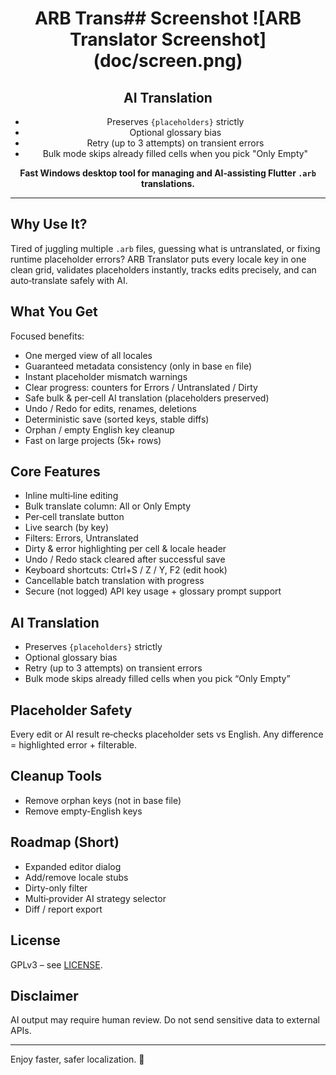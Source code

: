 <div align="center">
<h1>ARB Trans## Screenshot
![ARB Translator Screenshot](doc/screen.png)

## AI Translation
* Preserves `{placeholders}` strictly
* Optional glossary bias
* Retry (up to 3 attempts) on transient errors
* Bulk mode skips already filled cells when you pick "Only Empty"</h1>
<p><strong>Fast Windows desktop tool for managing and AI‑assisting Flutter <code>.arb</code> translations.</strong></p>
</div>

---

## Why Use It?
Tired of juggling multiple `.arb` files, guessing what is untranslated, or fixing runtime placeholder errors? ARB Translator puts every locale key in one clean grid, validates placeholders instantly, tracks edits precisely, and can auto‑translate safely with AI.

## What You Get
Focused benefits:

* One merged view of all locales
* Guaranteed metadata consistency (only in base `en` file)
* Instant placeholder mismatch warnings
* Clear progress: counters for Errors / Untranslated / Dirty
* Safe bulk & per‑cell AI translation (placeholders preserved)
* Undo / Redo for edits, renames, deletions
* Deterministic save (sorted keys, stable diffs)
* Orphan / empty English key cleanup
* Fast on large projects (5k+ rows)

## Core Features
* Inline multi‑line editing
* Bulk translate column: All or Only Empty
* Per‑cell translate button
* Live search (by key)
* Filters: Errors, Untranslated
* Dirty & error highlighting per cell & locale header
* Undo / Redo stack cleared after successful save
* Keyboard shortcuts: Ctrl+S / Z / Y, F2 (edit hook)
* Cancellable batch translation with progress
* Secure (not logged) API key usage + glossary prompt support

## AI Translation
* Preserves `{placeholders}` strictly
* Optional glossary bias
* Retry (up to 3 attempts) on transient errors
* Bulk mode skips already filled cells when you pick “Only Empty”

## Placeholder Safety
Every edit or AI result re‑checks placeholder sets vs English. Any difference = highlighted error + filterable.

## Cleanup Tools
* Remove orphan keys (not in base file)
* Remove empty-English keys

## Roadmap (Short)
* Expanded editor dialog
* Add/remove locale stubs
* Dirty-only filter
* Multi‑provider AI strategy selector
* Diff / report export

## License
GPLv3 – see [LICENSE](./LICENSE).

## Disclaimer
AI output may require human review. Do not send sensitive data to external APIs.

---
Enjoy faster, safer localization. 🚀

